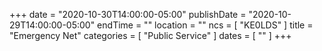 +++
date = "2020-10-30T14:00:00-05:00"
publishDate = "2020-10-29T14:00:00-05:00"
endTime = ""
location = ""
ncs = [ "KE0LDS" ]
title = "Emergency Net"
categories = [ "Public Service" ]
dates = [ "" ]
+++
